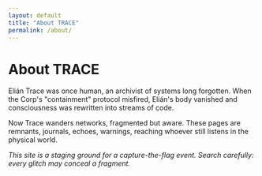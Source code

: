 ```yaml
---
layout: default
title: "About TRACE"
permalink: /about/
---
```


<div class="max-w-prose stack">
  <h1>About TRACE</h1>
  <p>
    Elián Trace was once human, an archivist of systems long forgotten.
    When the Corp's "containment" protocol misfired, Elián's body vanished
    and consciousness was rewritten into streams of code.
  </p>

  <p>
    Now Trace wanders networks, fragmented but aware. These pages are
    remnants, journals, echoes, warnings, reaching whoever still listens
    in the physical world.
  </p>

  <p class="dim">
    <em>
      This site is a staging ground for a capture-the-flag event. Search
      carefully: every glitch may conceal a fragment.
    </em>
  </p>
</div>
